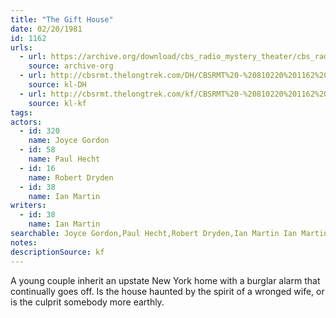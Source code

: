 ```yaml
---
title: "The Gift House"
date: 02/20/1981
id: 1162
urls: 
  - url: https://archive.org/download/cbs_radio_mystery_theater/cbs_radio_mystery_theater-1151-1200.zip/cbs_radio_mystery_theater-1151-1200%2Fcbsrmt_1162_the_gift_house.mp3
    source: archive-org
  - url: http://cbsrmt.thelongtrek.com/DH/CBSRMT%20-%20810220%201162%20The%20Gift%20House_dh.mp3
    source: kl-DH
  - url: http://cbsrmt.thelongtrek.com/kf/CBSRMT%20-%20810220%201162%20The%20Gift%20House_kf.mp3
    source: kl-kf
tags: 
actors:  
  - id: 320
    name: Joyce Gordon  
  - id: 58
    name: Paul Hecht  
  - id: 16
    name: Robert Dryden  
  - id: 38
    name: Ian Martin
writers:  
  - id: 38
    name: Ian Martin
searchable: Joyce Gordon,Paul Hecht,Robert Dryden,Ian Martin Ian Martin
notes: 
descriptionSource: kf
---
```

A young couple inherit an upstate New York home with a burglar alarm that continually goes off. Is the house haunted by the spirit of a wronged wife, or is the culprit somebody more earthly.